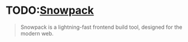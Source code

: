 # TODO:[Snowpack](https://www.snowpack.dev/)

> Snowpack is a lightning-fast frontend build tool, designed for the modern web.
